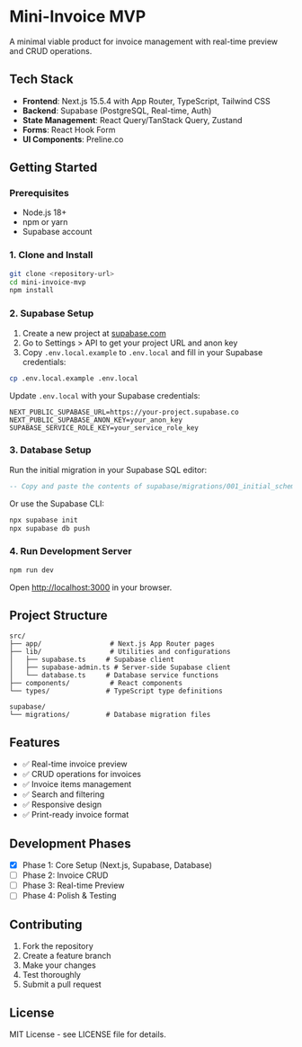 # Mini-Invoice MVP

A minimal viable product for invoice management with real-time preview and CRUD operations.

## Tech Stack

- **Frontend**: Next.js 15.5.4 with App Router, TypeScript, Tailwind CSS
- **Backend**: Supabase (PostgreSQL, Real-time, Auth)
- **State Management**: React Query/TanStack Query, Zustand
- **Forms**: React Hook Form
- **UI Components**: Preline.co

## Getting Started

### Prerequisites

- Node.js 18+ 
- npm or yarn
- Supabase account

### 1. Clone and Install

```bash
git clone <repository-url>
cd mini-invoice-mvp
npm install
```

### 2. Supabase Setup

1. Create a new project at [supabase.com](https://supabase.com)
2. Go to Settings > API to get your project URL and anon key
3. Copy `.env.local.example` to `.env.local` and fill in your Supabase credentials:

```bash
cp .env.local.example .env.local
```

Update `.env.local` with your Supabase credentials:
```
NEXT_PUBLIC_SUPABASE_URL=https://your-project.supabase.co
NEXT_PUBLIC_SUPABASE_ANON_KEY=your_anon_key
SUPABASE_SERVICE_ROLE_KEY=your_service_role_key
```

### 3. Database Setup

Run the initial migration in your Supabase SQL editor:

```sql
-- Copy and paste the contents of supabase/migrations/001_initial_schema.sql
```

Or use the Supabase CLI:
```bash
npx supabase init
npx supabase db push
```

### 4. Run Development Server

```bash
npm run dev
```

Open [http://localhost:3000](http://localhost:3000) in your browser.

## Project Structure

```
src/
├── app/                 # Next.js App Router pages
├── lib/                 # Utilities and configurations
│   ├── supabase.ts     # Supabase client
│   ├── supabase-admin.ts # Server-side Supabase client
│   └── database.ts     # Database service functions
├── components/          # React components
└── types/              # TypeScript type definitions

supabase/
└── migrations/         # Database migration files
```

## Features

- ✅ Real-time invoice preview
- ✅ CRUD operations for invoices
- ✅ Invoice items management
- ✅ Search and filtering
- ✅ Responsive design
- ✅ Print-ready invoice format

## Development Phases

- [x] Phase 1: Core Setup (Next.js, Supabase, Database)
- [ ] Phase 2: Invoice CRUD
- [ ] Phase 3: Real-time Preview
- [ ] Phase 4: Polish & Testing

## Contributing

1. Fork the repository
2. Create a feature branch
3. Make your changes
4. Test thoroughly
5. Submit a pull request

## License

MIT License - see LICENSE file for details.